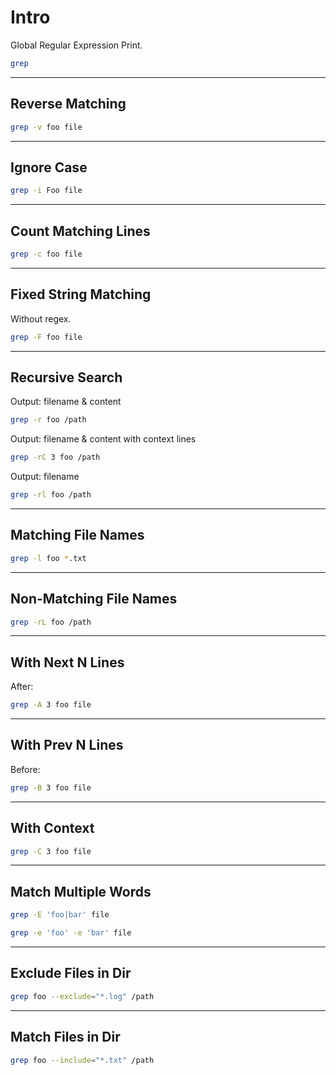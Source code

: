 # Intro

Global Regular Expression Print.

```bash {copyable}
grep
```

---

## Reverse Matching

```bash {copyable}
grep -v foo file
```

---

## Ignore Case

```bash {copyable}
grep -i Foo file
```

---

## Count Matching Lines

```bash {copyable}
grep -c foo file
```

---

## Fixed String Matching

Without regex.

```bash {copyable}
grep -F foo file
```

---

## Recursive Search

Output: filename & content

```bash {copyable}
grep -r foo /path
```

Output: filename & content with context lines

```bash {copyable}
grep -rC 3 foo /path
```

Output: filename

```bash {copyable}
grep -rl foo /path
```

---

## Matching File Names

```bash {copyable}
grep -l foo *.txt
```

---

## Non-Matching File Names

```bash {copyable}
grep -rL foo /path
```

---

## With Next N Lines

After:

```bash {copyable}
grep -A 3 foo file
```

---

## With Prev N Lines

Before:

```bash {copyable}
grep -B 3 foo file
```

---

## With Context

```bash {copyable}
grep -C 3 foo file
```

---

## Match Multiple Words

```bash {copyable}
grep -E 'foo|bar' file
```

```bash {copyable}
grep -e 'foo' -e 'bar' file
```

---

## Exclude Files in Dir

```bash {copyable}
grep foo --exclude="*.log" /path
```

---

## Match Files in Dir

```bash {copyable}
grep foo --include="*.txt" /path
```
